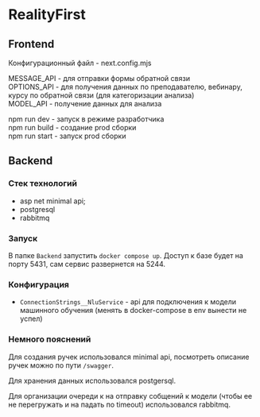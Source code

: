 # RealityFirst

## Frontend
Конфигурационный файл - next.config.mjs

MESSAGE_API - для отправки формы обратной связи\
OPTIONS_API - для получения данных по преподавателю, вебинару, курсу по обратной связи (для категоризации анализа)\
MODEL_API - получение данных для анализа

npm run dev - запуск в режиме разработчика\
npm run build - создание prod сборки\
npm run start - запуск prod сборки
## Backend
### Стек технологий
- asp net minimal api;
- postgresql
- rabbitmq
### Запуск
В папке `Backend` запустить `docker compose up`. Доступ к базе будет на порту 5431, сам сервис развернется на 5244.
### Конфигурация
- `ConnectionStrings__NluService` - api для подключения к модели машинного обучения (менять в docker-compose в env вынести не успел)
### Немного пояснений
Для создания ручек использовался minimal api, посмотреть описание ручек можно по пути `/swagger`.

Для хранения данных использовался postgersql.

Для организации очереди к на отправку собщений к модели (чтобы ее не перегружать и на падать по timeout) использовался rabbitmq.
